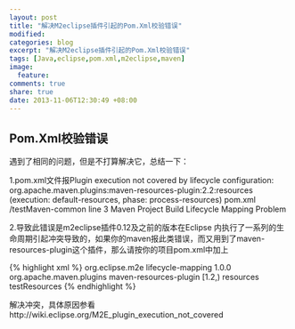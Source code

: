 ```yaml
---
layout: post
title: "解决M2eclipse插件引起的Pom.Xml校验错误"
modified:
categories: blog
excerpt: "解决M2eclipse插件引起的Pom.Xml校验错误"
tags: [Java,eclipse,pom.xml,m2eclipse,maven]
image:
  feature:
comments: true
share: true
date: 2013-11-06T12:30:49 +08:00
---
```



## Pom.Xml校验错误

遇到了相同的问题，但是不打算解决它，总结一下：

1.pom.xml文件报Plugin execution not covered by lifecycle configuration: org.apache.maven.plugins:maven-resources-plugin:2.2:resources (execution: default-resources, phase: process-resources) pom.xml /testMaven-common line 3 Maven Project Build Lifecycle Mapping Problem

2.导致此错误是m2eclipse插件0.12及之前的版本在Eclipse 内执行了一系列的生命周期引起冲突导致的，如果你的maven报此类错误，而又用到了maven-resources-plugin这个插件，那么请按你的项目pom.xml中加上

{% highlight xml %}
    <plugin>
        <groupId>org.eclipse.m2e</groupId>
        <artifactId>lifecycle-mapping</artifactId>
        <version>1.0.0</version>
        <configuration>
            <lifecycleMappingMetadata>
                <pluginExecutions>
                    <pluginExecution>
                        <pluginExecutionFilter>
                            <groupId>org.apache.maven.plugins</groupId>
                            <artifactId>maven-resources-plugin</artifactId>
                            <versionRange>[1.2,)</versionRange>
                            <goals>
                                <goal>resources</goal>
                                <goal>testResources</goal>
                            </goals>
                        </pluginExecutionFilter>
                        <action>
                            <ignore />
                        </action>
                    </pluginExecution>
                </pluginExecutions>
            </lifecycleMappingMetadata>
        </configuration>
    </plugin>
{% endhighlight %} 

解决冲突，具体原因参看http://wiki.eclipse.org/M2E_plugin_execution_not_covered

